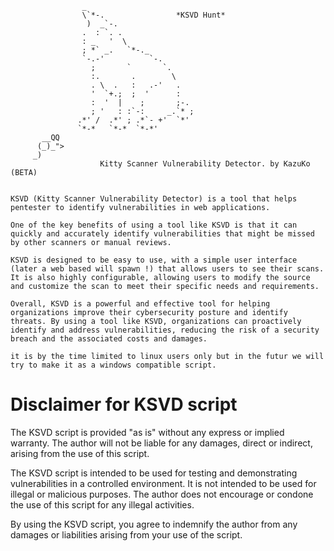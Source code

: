 ```
                _
                \`*-.                *KSVD Hunt*
                 )  _`-.
                .  : `. .
                : _   '  \
                ; *` _.   `*-._
                `-.-'          `-.
                  ;       `       `.
                  :.       .        \
                  . \  .   :   .-'   .
                  '  `+.;  ;  '      :
                  :  '  |    ;       ;-.
                  ; '   : :`-:     _.`* ;
               .*' /  .*' ; .*`- +'  `*'
               `*-*   `*-*  `*-*'
       __QQ
      (_)_">
     _)
                    Kitty Scanner Vulnerability Detector. by KazuKo (BETA)


KSVD (Kitty Scanner Vulnerability Detector) is a tool that helps pentester to identify vulnerabilities in web applications.

One of the key benefits of using a tool like KSVD is that it can quickly and accurately identify vulnerabilities that might be missed by other scanners or manual reviews.

KSVD is designed to be easy to use, with a simple user interface (later a web based will spawn !) that allows users to see their scans. It is also highly configurable, allowing users to modify the source and customize the scan to meet their specific needs and requirements.

Overall, KSVD is a powerful and effective tool for helping organizations improve their cybersecurity posture and identify threats. By using a tool like KSVD, organizations can proactively identify and address vulnerabilities, reducing the risk of a security breach and the associated costs and damages.

it is by the time limited to linux users only but in the futur we will try to make it as a windows compatible script.

```
# Disclaimer for KSVD script

The KSVD script is provided "as is" without any express or implied warranty. The author will not be liable for any damages, direct or indirect, arising from the use of this script.

The KSVD script is intended to be used for testing and demonstrating vulnerabilities in a controlled environment. It is not intended to be used for illegal or malicious purposes. The author does not encourage or condone the use of this script for any illegal activities.

By using the KSVD script, you agree to indemnify the author from any damages or liabilities arising from your use of the script.

